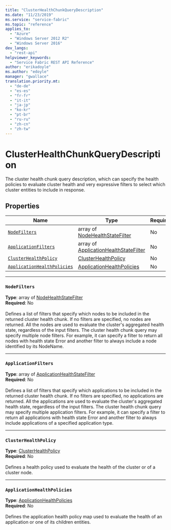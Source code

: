 ```yaml
---
title: "ClusterHealthChunkQueryDescription"
ms.date: "11/23/2019"
ms.service: "service-fabric"
ms.topic: "reference"
applies_to: 
  - "Azure"
  - "Windows Server 2012 R2"
  - "Windows Server 2016"
dev_langs: 
  - "rest-api"
helpviewer_keywords: 
  - "Service Fabric REST API Reference"
author: "erikadoyle"
ms.author: "edoyle"
manager: "gwallace"
translation.priority.mt: 
  - "de-de"
  - "es-es"
  - "fr-fr"
  - "it-it"
  - "ja-jp"
  - "ko-kr"
  - "pt-br"
  - "ru-ru"
  - "zh-cn"
  - "zh-tw"
---
```

# ClusterHealthChunkQueryDescription

The cluster health chunk query description, which can specify the health policies to evaluate cluster health and very expressive filters to select which cluster entities to include in response.

## Properties
| Name | Type | Required |
| --- | --- | --- |
| [`NodeFilters`](#nodefilters) | array of [NodeHealthStateFilter](sfclient-v70-model-nodehealthstatefilter.md) | No |
| [`ApplicationFilters`](#applicationfilters) | array of [ApplicationHealthStateFilter](sfclient-v70-model-applicationhealthstatefilter.md) | No |
| [`ClusterHealthPolicy`](#clusterhealthpolicy) | [ClusterHealthPolicy](sfclient-v70-model-clusterhealthpolicy.md) | No |
| [`ApplicationHealthPolicies`](#applicationhealthpolicies) | [ApplicationHealthPolicies](sfclient-v70-model-applicationhealthpolicies.md) | No |

____
### `NodeFilters`
__Type__: array of [NodeHealthStateFilter](sfclient-v70-model-nodehealthstatefilter.md) <br/>
__Required__: No<br/>
<br/>
Defines a list of filters that specify which nodes to be included in the returned cluster health chunk.
If no filters are specified, no nodes are returned. All the nodes are used to evaluate the cluster's aggregated health state, regardless of the input filters.
The cluster health chunk query may specify multiple node filters.
For example, it can specify a filter to return all nodes with health state Error and another filter to always include a node identified by its NodeName.


____
### `ApplicationFilters`
__Type__: array of [ApplicationHealthStateFilter](sfclient-v70-model-applicationhealthstatefilter.md) <br/>
__Required__: No<br/>
<br/>
Defines a list of filters that specify which applications to be included in the returned cluster health chunk.
If no filters are specified, no applications are returned. All the applications are used to evaluate the cluster's aggregated health state, regardless of the input filters.
The cluster health chunk query may specify multiple application filters.
For example, it can specify a filter to return all applications with health state Error and another filter to always include applications of a specified application type.


____
### `ClusterHealthPolicy`
__Type__: [ClusterHealthPolicy](sfclient-v70-model-clusterhealthpolicy.md) <br/>
__Required__: No<br/>
<br/>
Defines a health policy used to evaluate the health of the cluster or of a cluster node.


____
### `ApplicationHealthPolicies`
__Type__: [ApplicationHealthPolicies](sfclient-v70-model-applicationhealthpolicies.md) <br/>
__Required__: No<br/>
<br/>
Defines the application health policy map used to evaluate the health of an application or one of its children entities.

